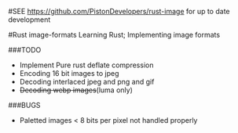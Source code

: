 #SEE https://github.com/PistonDevelopers/rust-image for up to date development

#Rust image-formats
Learning Rust; Implementing image formats

###TODO
+ Implement Pure rust deflate compression
+ Encoding 16 bit images to jpeg
+ Decoding interlaced jpeg and png and gif
+ ~~Decoding webp images~~(luma only)

###BUGS
+ Paletted images < 8 bits per pixel not handled properly
